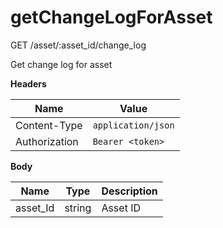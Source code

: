 # getChangeLogForAsset

GET /asset/:asset\_id/change\_log

Get change log for asset

**Headers**

| Name          | Value              |
| ------------- | ------------------ |
| Content-Type  | `application/json` |
| Authorization | `Bearer <token>`   |

**Body**

| Name      | Type   | Description |
| --------- | ------ | ----------- |
| asset\_Id | string | Asset ID    |
